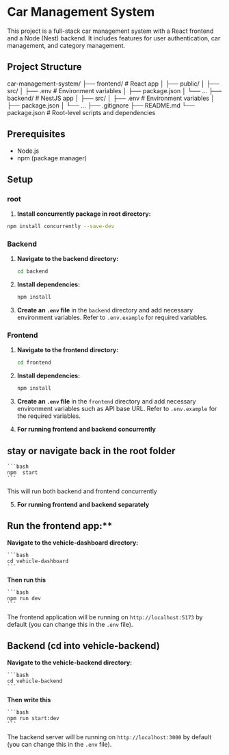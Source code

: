 # Car Management System

This project is a full-stack car management system with a React frontend and a Node (Nest) backend. It includes features for user authentication, car management, and category management.

## Project Structure

car-management-system/
├── frontend/ # React app
│ ├── public/
│ ├── src/
│ ├── .env # Environment variables
│ ├── package.json
│ └── ...
├── backend/ # NestJS app
│ ├── src/
│ ├── .env # Environment variables
│ ├── package.json
│ └── ...
├── .gitignore
├── README.md
└── package.json # Root-level scripts and dependencies 

## Prerequisites

- Node.js 
- npm  (package manager)

## Setup
### root
1. **Install concurrently package in root directory:**
```bash
npm install concurrently --save-dev
```


### Backend

1. **Navigate to the backend directory:**

    ```bash
    cd backend
    ```

2. **Install dependencies:**

    ```bash
    npm install
    ```

3. **Create an `.env` file** in the `backend` directory and add necessary environment variables. Refer to `.env.example` for required variables.


### Frontend

1. **Navigate to the frontend directory:**

    ```bash
    cd frontend
    ```

2. **Install dependencies:**

    ```bash
    npm install
    ```

3. **Create an `.env` file** in the `frontend` directory and add necessary environment variables such as API base URL. Refer to `.env.example` for the required variables.

4. **For running frontend and backend concurrently**
## stay  or navigate back in the root folder

    ```bash
    npm  start
    ```

   This will run both backend and frontend concurrently

5. **For running frontend and backend separately**


## Run the frontend app:**
**Navigate to the vehicle-dashboard directory:**

    ```bash
    cd vehicle-dashboard
    ```
**Then run this**

    ```bash
    npm run dev
    ```

   The frontend application will be running on `http://localhost:5173` by default (you can change this in the `.env` file).

## Backend (cd into vehicle-backend)

**Navigate to the vehicle-backend directory:**

    ```bash
    cd vehicle-backend
    ```

**Then write this**

    ```bash
    npm run start:dev
    ```

   The backend server will be running on `http://localhost:3000` by default (you can change this in the `.env` file).
